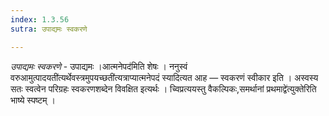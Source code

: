 ```yaml
---
index: 1.3.56
sutra: उपाद्यमः स्वकरणे

---
```

_उपाद्यमः स्वकरणे_ - उपाद्यमः ।आत्मनेपद॑मिति शेषः । ननुस्वं वरुआमुत्पादयती॑त्यर्थेवस्त्रमुपयच्छती॑त्यत्राप्यात्मनेपदं स्यादित्यत आह — स्वकरणं स्वीकार इति । अस्वस्य सतः स्वत्वेन परिग्रहः स्वकरणशब्देन विवक्षित इत्यर्थः । च्विप्रत्ययस्तु वैकल्पिकः,समर्थानां प्रथमाद्वे॑त्युक्तेरिति भाष्ये स्पष्टम् । 